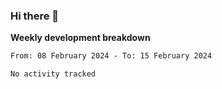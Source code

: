 ### Hi there 👋


**Weekly development breakdown**

<!--START_SECTION:waka-->

```txt
From: 08 February 2024 - To: 15 February 2024

No activity tracked
```

<!--END_SECTION:waka-->

